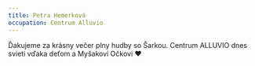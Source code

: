 ```yaml
---
title: Petra Hemerková
occupation: Centrum Alluvio
---
```

Ďakujeme za krásny večer plny hudby so Šarkou. Centrum ALLUVIO dnes svieti vďaka deťom a Myšakovi Očkovi ❤️
